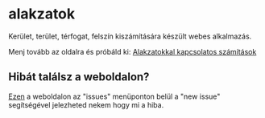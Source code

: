 # alakzatok
Kerület, terület, térfogat, felszín kiszámítására készült webes alkalmazás.

Menj tovább az oldalra és próbáld ki:
<a href="http://alakzatok.github.io/alakzatok">Alakzatokkal kapcsolatos számítások</a>

<h2>Hibát találsz a weboldalon?</h2>
<a href="http://github.com/alakzatok/alakzatok">Ezen</a> a weboldalon az "issues" menüponton belül a "new issue" segítségével jelezheted nekem hogy mi a hiba.
